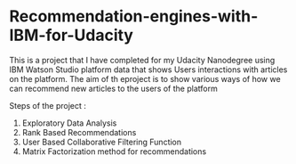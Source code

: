 # Recommendation-engines-with-IBM-for-Udacity
This is a project that I have completed for my Udacity Nanodegree using IBM Watson Studio platform data that shows Users interactions with articles on the platform. The aim of th eproject is to show various ways of how we can recommend new articles to the users of the platform

Steps of the project :

1. Exploratory Data Analysis
2. Rank Based Recommendations
3. User Based Collaborative Filtering Function
4. Matrix Factorization method for recommendations
